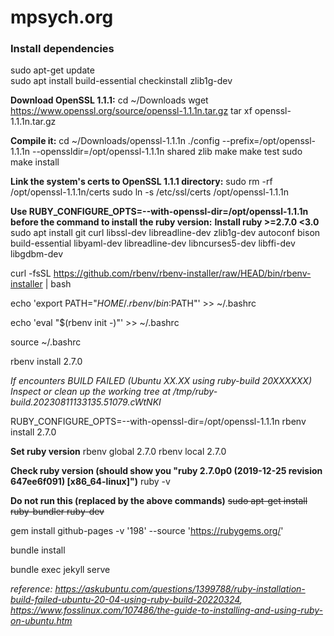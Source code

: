 # mpsych.org


### Install dependencies
sudo apt-get update<br />
sudo apt install build-essential checkinstall zlib1g-dev<br />

**Download OpenSSL 1.1.1:**
cd ~/Downloads
wget https://www.openssl.org/source/openssl-1.1.1n.tar.gz
tar xf openssl-1.1.1n.tar.gz

**Compile it:**
cd ~/Downloads/openssl-1.1.1n
./config --prefix=/opt/openssl-1.1.1n --openssldir=/opt/openssl-1.1.1n shared zlib
make
make test
sudo make install

**Link the system's certs to OpenSSL 1.1.1 directory:**
sudo rm -rf /opt/openssl-1.1.1n/certs
sudo ln -s /etc/ssl/certs /opt/openssl-1.1.1n

**Use RUBY_CONFIGURE_OPTS=--with-openssl-dir=/opt/openssl-1.1.1n before the command to install the ruby version:**
**Install ruby >=2.7.0 <3.0**
sudo apt install git curl libssl-dev libreadline-dev zlib1g-dev autoconf bison build-essential libyaml-dev libreadline-dev libncurses5-dev libffi-dev libgdbm-dev

curl -fsSL https://github.com/rbenv/rbenv-installer/raw/HEAD/bin/rbenv-installer | bash

echo 'export PATH="$HOME/.rbenv/bin:$PATH"' >> ~/.bashrc

echo 'eval "$(rbenv init -)"' >> ~/.bashrc

source ~/.bashrc

rbenv install 2.7.0

*If encounters BUILD FAILED (Ubuntu XX.XX using ruby-build 20XXXXXX)
Inspect or clean up the working tree at /tmp/ruby-build.20230811133135.51079.cWtNKI*

RUBY_CONFIGURE_OPTS=--with-openssl-dir=/opt/openssl-1.1.1n rbenv install 2.7.0

**Set ruby version**
rbenv global 2.7.0
rbenv local 2.7.0

**Check ruby version (should show you "ruby 2.7.0p0 (2019-12-25 revision 647ee6f091) [x86_64-linux]")**
ruby -v

**Do not run this (replaced by the above commands)**
~~sudo apt-get install ruby-bundler ruby-dev~~

gem install github-pages -v '198' --source 'https://rubygems.org/'

bundle install

bundle exec jekyll serve

*reference: https://askubuntu.com/questions/1399788/ruby-installation-build-failed-ubuntu-20-04-using-ruby-build-20220324, https://www.fosslinux.com/107486/the-guide-to-installing-and-using-ruby-on-ubuntu.htm*
